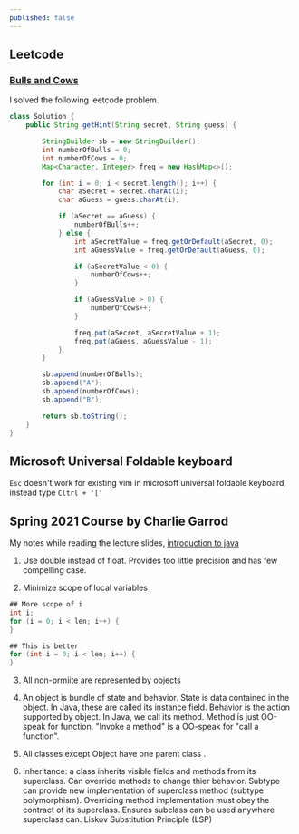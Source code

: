 ```yaml
---
published: false
---
```


## Leetcode

### [Bulls and Cows](https://leetcode.com/problems/bulls-and-cows/description/) 

I solved the following leetcode problem.

```java
class Solution {
    public String getHint(String secret, String guess) {

        StringBuilder sb = new StringBuilder();
        int numberOfBulls = 0;
        int numberOfCows = 0;
        Map<Character, Integer> freq = new HashMap<>();

        for (int i = 0; i < secret.length(); i++) {
            char aSecret = secret.charAt(i);
            char aGuess = guess.charAt(i);

            if (aSecret == aGuess) {
                numberOfBulls++;
            } else {
                int aSecretValue = freq.getOrDefault(aSecret, 0);
                int aGuessValue = freq.getOrDefault(aGuess, 0);

                if (aSecretValue < 0) {
                    numberOfCows++;
                }

                if (aGuessValue > 0) {
                    numberOfCows++;
                }

                freq.put(aSecret, aSecretValue + 1);
                freq.put(aGuess, aGuessValue - 1);
            }
        }

        sb.append(numberOfBulls);
        sb.append("A");
        sb.append(numberOfCows);
        sb.append("B");

        return sb.toString();
    }
}
```

## Microsoft Universal Foldable keyboard 

`Esc` doesn't work for existing vim in microsoft universal foldable keyboard, instead type `Cltrl + '['`

## Spring 2021 Course by Charlie Garrod

My notes while reading the lecture slides, [introduction to java](https://drive.google.com/file/d/1tcAkDu-vapQqUvW3p4qW8NO7DOm7RQq6/view?usp=share_link)

1. Use double instead of float. Provides too little precision and has few compelling case.

2. Minimize scope of local variables


```java
## More scope of i
int i;
for (i = 0; i < len; i++) {
}

## This is better
for (int i = 0; i < len; i++) {
}
```

3. All non-prmiite are represented by objects

4. An object is bundle of state and behavior. State is data contained in the object. In Java, these are called its instance field. Behavior is the action supported by object. In Java, we call its method. Method is just OO-speak for function. "Invoke a method" is a OO-speak for "call a function".

5. All classes except Object have one parent class .

6. Inheritance: a class inherits visible fields and methods from its superclass. Can override methods to change thier behavior. Subtype can provide new implementation of superclass method (subtype polymorphism). Overriding method implementation must obey the contract of its superclass. Ensures subclass can be used anywhere superclass can. Liskov Substitution Principle (LSP)
